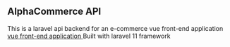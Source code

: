 <!-- <p align="center"><a href="https://laravel.com" target="_blank"><img src="https://raw.githubusercontent.com/laravel/art/master/logo-lockup/5%20SVG/2%20CMYK/1%20Full%20Color/laravel-logolockup-cmyk-red.svg" width="400" alt="Laravel Logo"></a>
</p> -->



## AlphaCommerce API

This is a laravel api backend for an e-commerce vue front-end application 
<a href="https://github.com/codedsultan/alpha-commerce-vue-front" target="_blank">
vue front-end application
<a/>
Built with laravel 11 framework



